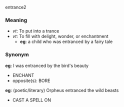entrance2
### Meaning
+ _vt_: To put into a trance
+ _vt_: To fill with delight, wonder, or enchantment
	+ __eg__: a child who was entranced by a fairy tale

### Synonym

__eg__: I was entranced by the bird's beauty

+ ENCHANT
+ opposite(s): BORE

__eg__: (poetic/literary) Orpheus entranced the wild beasts

+ CAST A SPELL ON


